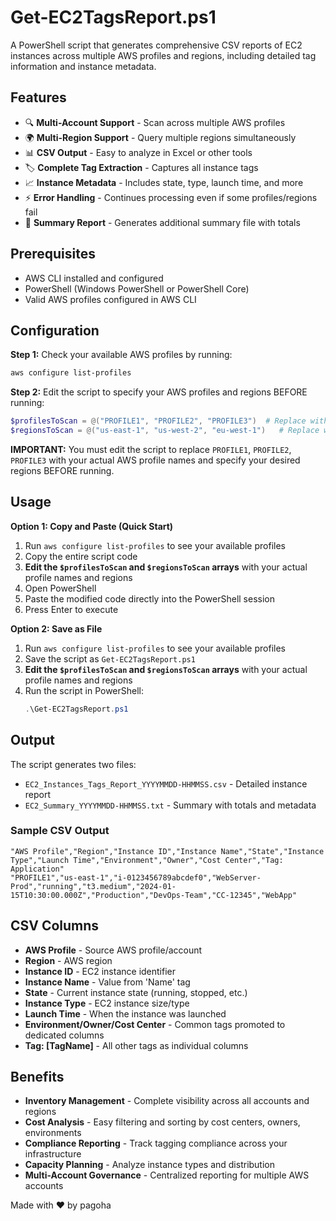 # Get-EC2TagsReport.ps1

A PowerShell script that generates comprehensive CSV reports of EC2 instances across multiple AWS profiles and regions, including detailed tag information and instance metadata.

## Features

- 🔍 **Multi-Account Support** - Scan across multiple AWS profiles
- 🌍 **Multi-Region Support** - Query multiple regions simultaneously  
- 📊 **CSV Output** - Easy to analyze in Excel or other tools
- 🏷️ **Complete Tag Extraction** - Captures all instance tags
- 📈 **Instance Metadata** - Includes state, type, launch time, and more
- ⚡ **Error Handling** - Continues processing even if some profiles/regions fail
- 📝 **Summary Report** - Generates additional summary file with totals

## Prerequisites

- AWS CLI installed and configured
- PowerShell (Windows PowerShell or PowerShell Core)
- Valid AWS profiles configured in AWS CLI

## Configuration

**Step 1:** Check your available AWS profiles by running:
```powershell
aws configure list-profiles
```

**Step 2:** Edit the script to specify your AWS profiles and regions BEFORE running:

```powershell
$profilesToScan = @("PROFILE1", "PROFILE2", "PROFILE3")  # Replace with your actual AWS profile names
$regionsToScan = @("us-east-1", "us-west-2", "eu-west-1")   # Replace with your target regions
```

**IMPORTANT:** You must edit the script to replace `PROFILE1`, `PROFILE2`, `PROFILE3` with your actual AWS profile names and specify your desired regions BEFORE running.

## Usage

**Option 1: Copy and Paste (Quick Start)**
1. Run `aws configure list-profiles` to see your available profiles
2. Copy the entire script code
3. **Edit the `$profilesToScan` and `$regionsToScan` arrays** with your actual profile names and regions
4. Open PowerShell
5. Paste the modified code directly into the PowerShell session
6. Press Enter to execute

**Option 2: Save as File**
1. Run `aws configure list-profiles` to see your available profiles
2. Save the script as `Get-EC2TagsReport.ps1`
3. **Edit the `$profilesToScan` and `$regionsToScan` arrays** with your actual profile names and regions
4. Run the script in PowerShell:
   ```powershell
   .\Get-EC2TagsReport.ps1
   ```

## Output

The script generates two files:
- `EC2_Instances_Tags_Report_YYYYMMDD-HHMMSS.csv` - Detailed instance report
- `EC2_Summary_YYYYMMDD-HHMMSS.txt` - Summary with totals and metadata

### Sample CSV Output
```csv
"AWS Profile","Region","Instance ID","Instance Name","State","Instance Type","Launch Time","Environment","Owner","Cost Center","Tag: Application"
"PROFILE1","us-east-1","i-0123456789abcdef0","WebServer-Prod","running","t3.medium","2024-01-15T10:30:00.000Z","Production","DevOps-Team","CC-12345","WebApp"
```

## CSV Columns

- **AWS Profile** - Source AWS profile/account
- **Region** - AWS region
- **Instance ID** - EC2 instance identifier
- **Instance Name** - Value from 'Name' tag
- **State** - Current instance state (running, stopped, etc.)
- **Instance Type** - EC2 instance size/type
- **Launch Time** - When the instance was launched
- **Environment/Owner/Cost Center** - Common tags promoted to dedicated columns
- **Tag: [TagName]** - All other tags as individual columns

## Benefits

- **Inventory Management** - Complete visibility across all accounts and regions
- **Cost Analysis** - Easy filtering and sorting by cost centers, owners, environments
- **Compliance Reporting** - Track tagging compliance across your infrastructure
- **Capacity Planning** - Analyze instance types and distribution
- **Multi-Account Governance** - Centralized reporting for multiple AWS accounts




Made with ❤️ by pagoha
